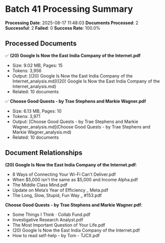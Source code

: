 # Batch 41 Processing Summary

**Processing Date**: 2025-08-17 11:48:03
**Documents Processed**: 2
**Successful**: 2
**Failed**: 0
**Success Rate**: 100.0%

## Processed Documents

✅ **(20) Google Is Now the East India Company of the Internet.pdf**
   - Size: 9.02 MB, Pages: 15
   - Tokens: 3,956
   - Output: [(20) Google Is Now the East India Company of the Internet_analysis.md]((20) Google Is Now the East India Company of the Internet_analysis.md)
   - Related: 10 documents

✅ **Choose Good Quests - by Trae Stephens and Markie Wagner.pdf**
   - Size: 6.13 MB, Pages: 10
   - Tokens: 3,971
   - Output: [Choose Good Quests - by Trae Stephens and Markie Wagner_analysis.md](Choose Good Quests - by Trae Stephens and Markie Wagner_analysis.md)
   - Related: 10 documents

## Document Relationships

**(20) Google Is Now the East India Company of the Internet.pdf**:
  - 8 Ways of Connecting Your Wi-Fi Can't Deliver.pdf
  - When $5,000 isn't the same as $5,000 and Income Alpha.pdf
  - The Middle Class Mind.pdf
  - Update on Meta’s Year of Efficiency _ Meta.pdf
  - The Long, Slow, Stupid, Fun Way _ #153.pdf

**Choose Good Quests - by Trae Stephens and Markie Wagner.pdf**:
  - Some Things I Think · Collab Fund.pdf
  - Investigative Research Analyst.pdf
  - The Most Important Question of Your Life.pdf
  - (20) Google Is Now the East India Company of the Internet.pdf
  - How to read self-help - by Tom - TJCX.pdf
